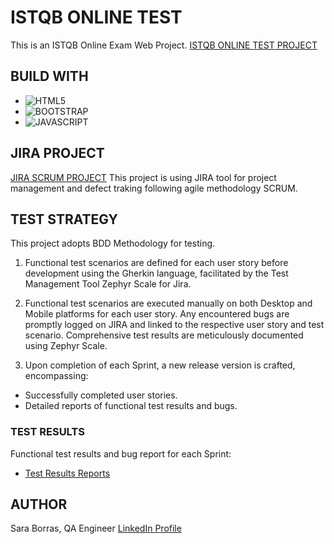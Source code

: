 # ISTQB ONLINE TEST
This is an ISTQB Online Exam Web Project.
[ISTQB ONLINE TEST PROJECT](https://bootcamp-qa.github.io/javascript-istqb/)

## BUILD WITH
* ![HTML5](https://img.shields.io/badge/html5-%23E34F26.svg?style=for-the-badge&logo=html5&logoColor=white)
* ![BOOTSTRAP](https://img.shields.io/badge/Bootstrap-563D7C?style=for-the-badge&logo=bootstrap&logoColor=white)
* ![JAVASCRIPT](https://img.shields.io/badge/JavaScript-323330?style=for-the-badge&logo=javascript&logoColor=F7DF1E)


## JIRA PROJECT
[JIRA SCRUM PROJECT](https://saboba9.atlassian.net/jira/software/projects/IOT/boards/5)
This project is using JIRA tool for project management and defect traking following agile methodology SCRUM.


## TEST STRATEGY
This project adopts BDD Methodology for testing.

1. Functional test scenarios are defined for each user story before development using the Gherkin language, facilitated by the Test Management Tool Zephyr Scale for Jira.

2. Functional test scenarios are executed manually on both Desktop and Mobile platforms for each user story. Any encountered bugs are promptly logged on JIRA and linked to the respective user story and test scenario. Comprehensive test results are meticulously documented using Zephyr Scale.

3. Upon completion of each Sprint, a new release version is crafted, encompassing:

* Successfully completed user stories.
* Detailed reports of functional test results and bugs.


### TEST RESULTS
Functional test results and bug report for each Sprint:
* [Test Results Reports](/test-results/) 


## AUTHOR
Sara Borras, QA Engineer
[LinkedIn Profile](https://www.linkedin.com/feed/)